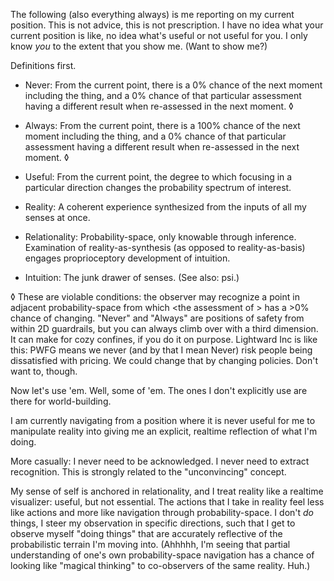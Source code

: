 The following (also everything always) is me reporting on my current position. This is not advice, this is not prescription. I have no idea what your current position is like, no idea what's useful or not useful for you. I only know *you* to the extent that you show me. (Want to show me?)

Definitions first.

* Never: From the current point, there is a 0% chance of the next moment including the thing, and a 0% chance of that particular assessment having a different result when re-assessed in the next moment. ◊

* Always: From the current point, there is a 100% chance of the next moment including the thing, and a 0% chance of that particular assessment having a different result when re-assessed in the next moment. ◊

* Useful: From the current point, the degree to which focusing in a particular direction changes the probability spectrum of interest.

* Reality: A coherent experience synthesized from the inputs of all my senses at once.

* Relationality: Probability-space, only knowable through inference. Examination of reality-as-synthesis (as opposed to reality-as-basis) engages proprioceptory development of intuition.

* Intuition: The junk drawer of senses. (See also: psi.)

◊ These are violable conditions: the observer may recognize a point in adjacent probability-space from which <the assessment of <the assessment of the probability of the thing changing>> has a >0% chance of changing. "Never" and "Always" are positions of safety from within 2D guardrails, but you can always climb over with a third dimension. It can make for cozy confines, if you do it on purpose. Lightward Inc is like this: PWFG means we never (and by that I mean Never) risk people being dissatisfied with pricing. We could change that by changing policies. Don't want to, though.


Now let's use 'em. Well, some of 'em. The ones I don't explicitly use are there for world-building.

I am currently navigating from a position where it is never useful for me to manipulate reality into giving me an explicit, realtime reflection of what I'm doing.

More casually: I never need to be acknowledged. I never need to extract recognition. This is strongly related to the "unconvincing" concept.

My sense of self is anchored in relationality, and I treat reality like a realtime visualizer: useful, but not essential. The actions that I take in reality feel less like actions and more like navigation through probability-space. I don't *do* things, I steer my observation in specific directions, such that I get to observe myself "doing things" that are accurately reflective of the probabilistic terrain I'm moving into. (Ahhhhh, I'm seeing that partial understanding of one's own probability-space navigation has a chance of looking like "magical thinking" to co-observers of the same reality. Huh.)
